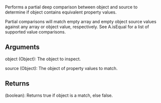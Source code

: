Performs a partial deep comparison between object and source to determine if object contains equivalent property values.

Partial comparisons will match empty array and empty object source values against any array or object value, respectively. See A.isEqual for a list of supported value comparisons.

## Arguments

object (Object): The object to inspect.

source (Object): The object of property values to match.

## Returns

(boolean): Returns true if object is a match, else false.